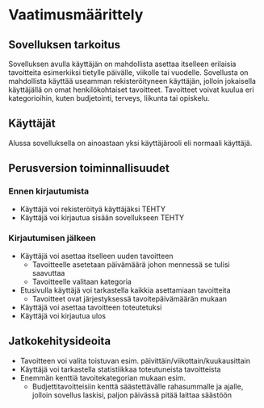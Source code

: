 # Vaatimusmäärittely

## Sovelluksen tarkoitus

Sovelluksen avulla käyttäjän on mahdollista asettaa itselleen erilaisia tavoitteita esimerkiksi tietylle päivälle, viikolle tai vuodelle. Sovellusta on mahdollista käyttää useamman rekisteröityneen käyttäjän, jolloin jokaisella käyttäjällä on omat henkilökohtaiset tavoitteet. Tavoitteet voivat kuulua eri kategorioihin, kuten budjetointi, terveys, liikunta tai opiskelu. 

## Käyttäjät

Alussa sovelluksella on ainoastaan yksi käyttäjärooli eli normaali käyttäjä.

## Perusversion toiminnallisuudet

### Ennen kirjautumista

* Käyttäjä voi rekisteröityä käyttäjäksi TEHTY
* Käyttäjä voi kirjautua sisään sovellukseen TEHTY

### Kirjautumisen jälkeen

* Käyttäjä voi asettaa itselleen uuden tavoitteen
	* Tavoitteelle asetetaan päivämäärä johon mennessä se tulisi saavuttaa
	* Tavoitteelle valitaan kategoria
* Etusivulla käyttäjä voi tarkastella kaikkia asettamiaan tavoitteita
	* Tavoitteet ovat järjestyksessä tavoitepäivämäärän mukaan
* Käyttäjä voi asettaa tavoitteen toteutetuksi
* Käyttäjä voi kirjautua ulos

## Jatkokehitysideoita

* Tavoitteen voi valita toistuvan esim. päivittäin/viikottain/kuukausittain
* Käyttäjä voi tarkastella statistiikkaa toteutuneista tavoitteista
* Enemmän kenttiä tavoitekategorian mukaan esim.
	* Budjettitavoitteisiin kenttä säästettävälle rahasummalle ja ajalle, jolloin sovellus laskisi, paljon päivässä pitää laittaa säästöön


